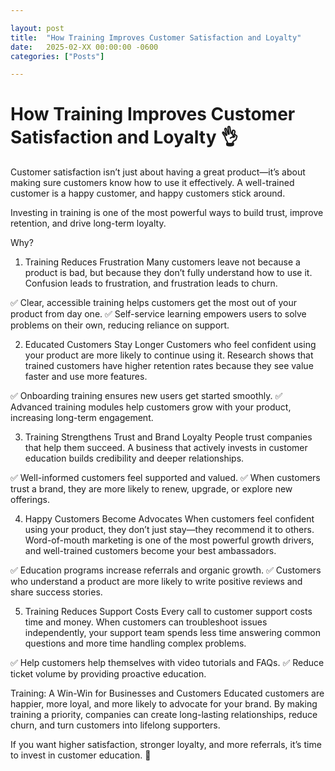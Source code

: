 ```yaml
---

layout: post
title:  "How Training Improves Customer Satisfaction and Loyalty"
date:   2025-02-XX 00:00:00 -0600
categories: ["Posts"] 

---
```


# How Training Improves Customer Satisfaction and Loyalty 👌

Customer satisfaction isn’t just about having a great product—it’s about making sure customers know how to use it effectively. A well-trained customer is a happy customer, and happy customers stick around.

Investing in training is one of the most powerful ways to build trust, improve retention, and drive long-term loyalty.

Why?

1. Training Reduces Frustration
Many customers leave not because a product is bad, but because they don’t fully understand how to use it. Confusion leads to frustration, and frustration leads to churn.

✅ Clear, accessible training helps customers get the most out of your product from day one.
✅ Self-service learning empowers users to solve problems on their own, reducing reliance on support.

2. Educated Customers Stay Longer
Customers who feel confident using your product are more likely to continue using it. Research shows that trained customers have higher retention rates because they see value faster and use more features.

✅ Onboarding training ensures new users get started smoothly.
✅ Advanced training modules help customers grow with your product, increasing long-term engagement.

3. Training Strengthens Trust and Brand Loyalty
People trust companies that help them succeed. A business that actively invests in customer education builds credibility and deeper relationships.

✅ Well-informed customers feel supported and valued.
✅ When customers trust a brand, they are more likely to renew, upgrade, or explore new offerings.

4. Happy Customers Become Advocates
When customers feel confident using your product, they don’t just stay—they recommend it to others. Word-of-mouth marketing is one of the most powerful growth drivers, and well-trained customers become your best ambassadors.

✅ Education programs increase referrals and organic growth.
✅ Customers who understand a product are more likely to write positive reviews and share success stories.

5. Training Reduces Support Costs
Every call to customer support costs time and money. When customers can troubleshoot issues independently, your support team spends less time answering common questions and more time handling complex problems.

✅ Help customers help themselves with video tutorials and FAQs.
✅ Reduce ticket volume by providing proactive education.

Training: A Win-Win for Businesses and Customers
Educated customers are happier, more loyal, and more likely to advocate for your brand. By making training a priority, companies can create long-lasting relationships, reduce churn, and turn customers into lifelong supporters.

If you want higher satisfaction, stronger loyalty, and more referrals, it’s time to invest in customer education. 🚀